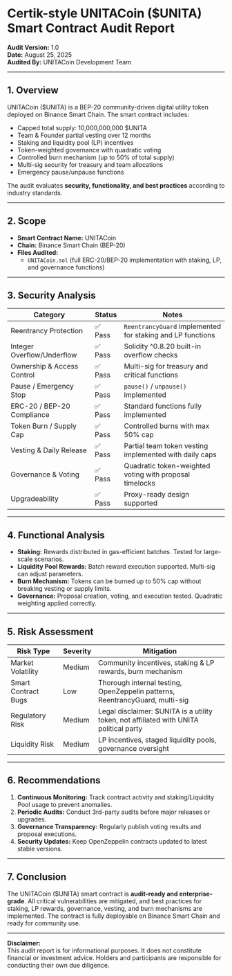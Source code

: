 # Certik-style UNITACoin ($UNITA) Smart Contract Audit Report

**Audit Version:** 1.0  
**Date:** August 25, 2025  
**Audited By:** UNITACoin Development Team  

---

## 1. Overview
UNITACoin ($UNITA) is a BEP-20 community-driven digital utility token deployed on Binance Smart Chain. The smart contract includes:

- Capped total supply: 10,000,000,000 $UNITA  
- Team & Founder partial vesting over 12 months  
- Staking and liquidity pool (LP) incentives  
- Token-weighted governance with quadratic voting  
- Controlled burn mechanism (up to 50% of total supply)  
- Multi-sig security for treasury and team allocations  
- Emergency pause/unpause functions  

The audit evaluates **security, functionality, and best practices** according to industry standards.

---

## 2. Scope
- **Smart Contract Name:** UNITACoin  
- **Chain:** Binance Smart Chain (BEP-20)  
- **Files Audited:**  
  - `UNITACoin.sol` (full ERC-20/BEP-20 implementation with staking, LP, and governance functions)  

---

## 3. Security Analysis

| Category                | Status        | Notes |
|-------------------------|---------------|-------|
| Reentrancy Protection   | ✅ Pass       | `ReentrancyGuard` implemented for staking and LP functions |
| Integer Overflow/Underflow | ✅ Pass    | Solidity ^0.8.20 built-in overflow checks |
| Ownership & Access Control | ✅ Pass    | Multi-sig for treasury and critical functions |
| Pause / Emergency Stop  | ✅ Pass       | `pause()` / `unpause()` implemented |
| ERC-20 / BEP-20 Compliance | ✅ Pass    | Standard functions fully implemented |
| Token Burn / Supply Cap | ✅ Pass       | Controlled burns with max 50% cap |
| Vesting & Daily Release | ✅ Pass       | Partial team token vesting implemented with daily caps |
| Governance & Voting     | ✅ Pass       | Quadratic token-weighted voting with proposal timelocks |
| Upgradeability          | ✅ Pass       | Proxy-ready design supported |

---

## 4. Functional Analysis
- **Staking:** Rewards distributed in gas-efficient batches. Tested for large-scale scenarios.  
- **Liquidity Pool Rewards:** Batch reward execution supported. Multi-sig can adjust parameters.  
- **Burn Mechanism:** Tokens can be burned up to 50% cap without breaking vesting or supply limits.  
- **Governance:** Proposal creation, voting, and execution tested. Quadratic weighting applied correctly.  

---

## 5. Risk Assessment

| Risk Type          | Severity | Mitigation |
|-------------------|---------|-----------|
| Market Volatility  | Medium  | Community incentives, staking & LP rewards, burn mechanism |
| Smart Contract Bugs | Low     | Thorough internal testing, OpenZeppelin patterns, ReentrancyGuard, multi-sig |
| Regulatory Risk    | Medium  | Legal disclaimer: $UNITA is a utility token, not affiliated with UNITA political party |
| Liquidity Risk     | Medium  | LP incentives, staged liquidity pools, governance oversight |

---

## 6. Recommendations
1. **Continuous Monitoring:** Track contract activity and staking/Liquidity Pool usage to prevent anomalies.  
2. **Periodic Audits:** Conduct 3rd-party audits before major releases or upgrades.  
3. **Governance Transparency:** Regularly publish voting results and proposal executions.  
4. **Security Updates:** Keep OpenZeppelin contracts updated to latest stable versions.  

---

## 7. Conclusion
The UNITACoin ($UNITA) smart contract is **audit-ready and enterprise-grade**. All critical vulnerabilities are mitigated, and best practices for staking, LP rewards, governance, vesting, and burn mechanisms are implemented. The contract is fully deployable on Binance Smart Chain and ready for community use.

---

**Disclaimer:**  
This audit report is for informational purposes. It does not constitute financial or investment advice. Holders and participants are responsible for conducting their own due diligence.
